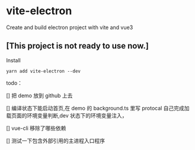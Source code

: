 # vite-electron

Create and build electron project with vite and vue3

## [This project is not ready to use now.]

Install

`yarn add vite-electron --dev`

todo：

[] 把 demo 放到 github 上去

[] 编译状态下能启动首页,在 demo 的 background.ts 里写 protocal 自己完成加载页面的环境变量判断,dev 状态下的环境变量注入，

[] vue-cli 移除了哪些依赖

[] 测试一下包含外部引用的主进程入口程序

